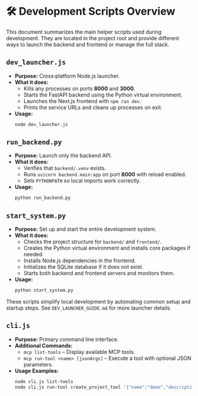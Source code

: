 # 🛠️ Development Scripts Overview

This document summarizes the main helper scripts used during development. They are
located in the project root and provide different ways to launch the backend and
frontend or manage the full stack.

## `dev_launcher.js`

- **Purpose:** Cross‑platform Node.js launcher.
- **What it does:**
  - Kills any processes on ports **8000** and **3000**.
  - Starts the FastAPI backend using the Python virtual environment.
  - Launches the Next.js frontend with `npm run dev`.
  - Prints the service URLs and cleans up processes on exit.
- **Usage:**
  ```bash
  node dev_launcher.js
  ```

## `run_backend.py`

- **Purpose:** Launch only the backend API.
- **What it does:**
  - Verifies that `backend/.venv` exists.
  - Runs `uvicorn backend.main:app` on port **8000** with reload enabled.
  - Sets `PYTHONPATH` so local imports work correctly.
- **Usage:**
  ```bash
  python run_backend.py
  ```

## `start_system.py`

- **Purpose:** Set up and start the entire development system.
- **What it does:**
  - Checks the project structure for `backend/` and `frontend/`.
  - Creates the Python virtual environment and installs core packages if needed.
  - Installs Node.js dependencies in the frontend.
  - Initializes the SQLite database if it does not exist.
  - Starts both backend and frontend servers and monitors them.
- **Usage:**
  ```bash
  python start_system.py
  ```

These scripts simplify local development by automating common setup and startup
steps. See `DEV_LAUNCHER_GUIDE.md` for more launcher details.

## `cli.js`

- **Purpose:** Primary command line interface.
- **Additional Commands:**
  - `mcp list-tools` – Display available MCP tools.
  - `mcp run-tool <name> [jsonArgs]` – Execute a tool with optional JSON parameters.
- **Usage Examples:**
  ```bash
  node cli.js list-tools
  node cli.js run-tool create_project_tool '{"name":"demo","description":"test"}'
  ```
